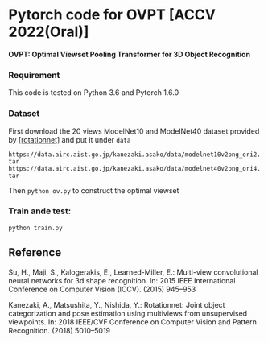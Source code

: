 # Pytorch code for OVPT [ACCV 2022(Oral)]

**OVPT: Optimal Viewset Pooling Transformer for 3D Object Recognition**

### Requirement

This code is tested on Python 3.6 and Pytorch 1.6.0 

### Dataset

First download the 20 views ModelNet10 and ModelNet40 dataset provided by [[rotationnet]](https://github.com/kanezaki/pytorch-rotationnet) and put it under `data`

`https://data.airc.aist.go.jp/kanezaki.asako/data/modelnet10v2png_ori2.tar`
`https://data.airc.aist.go.jp/kanezaki.asako/data/modelnet40v2png_ori4.tar`

Then `python ov.py` to construct the optimal viewset

### Train ande test:

`python train.py`

## Reference

Su, H., Maji, S., Kalogerakis, E., Learned-Miller, E.: Multi-view convolutional neural networks for 3d shape recognition. In: 2015 IEEE International Conference on Computer Vision (ICCV). (2015) 945–953

Kanezaki, A., Matsushita, Y., Nishida, Y.: Rotationnet: Joint object categorization and pose estimation using multiviews from unsupervised viewpoints. In: 2018 IEEE/CVF Conference on Computer Vision and Pattern Recognition. (2018) 5010–5019
